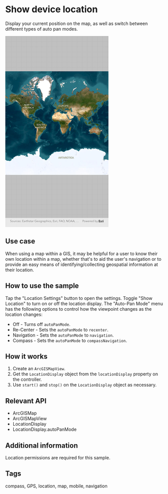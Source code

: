 # Show device location

Display your current position on the map, as well as switch between different types of auto pan modes.

![Image of show device location](show_device_location.png)

## Use case

When using a map within a GIS, it may be helpful for a user to know their own location within a map, whether that's to aid the user's navigation or to provide an easy means of identifying/collecting geospatial information at their location.

## How to use the sample

Tap the "Location Settings" button to open the settings. Toggle "Show Location" to turn on or off the location display. The "Auto-Pan Mode" menu has the following options to control how the viewpoint changes as the location changes:

* Off - Turns off `autoPanMode`.
* Re-Center - Sets the `autoPanMode` to `recenter`.
* Navigation - Sets the `autoPanMode` to `navigation`.
* Compass - Sets the `autoPanMode` to `compassNavigation`.

## How it works

1. Create an `ArcGISMapView`.
2. Get the `LocationDisplay` object from the `locationDisplay` property on the controller.
3. Use `start()` and `stop()` on the `LocationDisplay` object as necessary.

## Relevant API

* ArcGISMap
* ArcGISMapView
* LocationDisplay
* LocationDisplay.autoPanMode

## Additional information

Location permissions are required for this sample.

## Tags

compass, GPS, location, map, mobile, navigation
